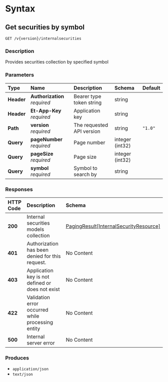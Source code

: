 # Syntax

## Get securities by symbol

```text
GET /v{version}/internalsecurities
```

### Description

Provides securities collection by specified symbol

### Parameters

| Type | Name | Description | Schema | Default |
| :--- | :--- | :--- | :--- | :--- |
| **Header** | **Authorization**   _required_ | Bearer type token string | string |  |
| **Header** | **Et-App-Key**   _required_ | Application key | string |  |
| **Path** | **version**   _required_ | The requested API version | string | `"1.0"` |
| **Query** | **pageNumber**   _required_ | Page number | integer \(int32\) |  |
| **Query** | **pageSize**   _required_ | Page size | integer \(int32\) |  |
| **Query** | **symbol**   _required_ | Symbol to search by | string |  |

### Responses

| HTTP Code | Description | Schema |
| :--- | :--- | :--- |
| **200** | Internal securities models collection | [PagingResult\[InternalSecurityResource\]](internalsecurities_getsecurities.md#pagingresult-internalsecurityresource) |
| **401** | Authorization has been denied for this request. | No Content |
| **403** | Application key is not defined or does not exist | No Content |
| **422** | Validation error occurred while processing entity | No Content |
| **500** | Internal server error | No Content |

### Produces

* `application/json`
* `text/json`

